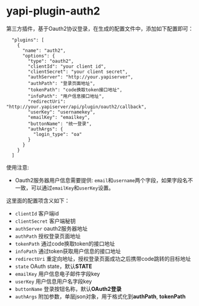 # yapi-plugin-auth2

第三方插件，基于Oauth2协议登录，在生成的配置文件中，添加如下配置即可：

```
  "plugins": [
    {
      "name": "auth2",
      "options": {
        "type": "oauth2",
        "clientId": "your client id",
        "clientSecret": "your client secret",
        "authServer": "http://your.yapiserver",
        "authPath": "登录页面地址",
        "tokenPath": "code换取token接口地址",
        "infoPath": "用户信息接口地址",
        "redirectUri": "http://your.yapiserver/api/plugin/oauth2/callback",
        "userKey": "usernamekey",
        "emailKey": "emailkey",
        "buttonName": "统一登录",
        "authArgs": {
          "login_type": "oa"
        }
      }
    }
  ]
```
使用注意:

- Oauth2服务器用户信息需要提供: `email`和`username`两个字段，如果字段名不一致，可以通过`emailKey`和`userKey`设置。

这里面的配置项含义如下：

- `clientId` 客户端id
- `clientSecret` 客户端秘钥
- `authServer` oauth2服务器地址
- `authPath` 授权登录页面地址
- `tokenPath` 通过code换取token的接口地址
- `infoPath` 通过token获取用户信息的接口地址
- `redirectUri` 重定向地址，授权登录页面成功之后携带code跳转的目标地址
- `state` OAuth state，默认**STATE**
- `emailKey` 用户信息电子邮件字段key
- `userKey` 用户信息用户名字段key
- `buttonName` 登录按钮名称，默认**OAuth2登录**
- `authArgs` 附加参数，单层json对象，用于格式化到**authPath**, **tokenPath**
